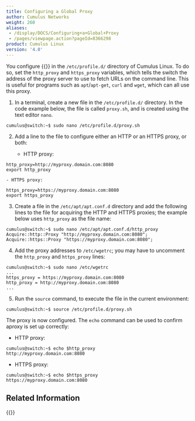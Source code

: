 ```yaml
---
title: Configuring a Global Proxy
author: Cumulus Networks
weight: 260
aliases:
 - /display/DOCS/Configuring+a+Global+Proxy
 - /pages/viewpage.action?pageId=8366298
product: Cumulus Linux
version: '4.0'
---
```

You configure {{<exlink url="https://wiki.archlinux.org/index.php/proxy_settings" text="global HTTP and HTTPS proxies">}} in the `/etc/profile.d/` directory of Cumulus Linux. To do so, set the `http_proxy` and `https_proxy` variables, which tells the switch the address of the proxy server to use to fetch URLs on the command line. This is useful for programs such as `apt`/`apt-get`, `curl` and `wget`, which can all use this proxy.

1. In a terminal, create a new file in the `/etc/profile.d/` directory. In the code example below, the file is called `proxy.sh`, and is created using the text editor `nano`.

```
cumulus@switch:~$ sudo nano /etc/profile.d/proxy.sh
```

2. Add a line to the file to configure either an HTTP or an HTTPS proxy, or both:

    - HTTP proxy:

```
http_proxy=http://myproxy.domain.com:8080
export http_proxy
```

    - HTTPS proxy:

```
https_proxy=https://myproxy.domain.com:8080
export https_proxy
```

3. Create a file in the `/etc/apt/apt.conf.d` directory and add the following lines to the file for acquiring the HTTP and HTTPS proxies; the example below uses `http_proxy` as the file name:

```
cumulus@switch:~$ sudo nano /etc/apt/apt.conf.d/http_proxy
Acquire::http::Proxy "http://myproxy.domain.com:8080";
Acquire::https::Proxy "https://myproxy.domain.com:8080";
```

4. Add the proxy addresses to `/etc/wgetrc`; you may have to uncomment the `http_proxy` and `https_proxy` lines:

```
cumulus@switch:~$ sudo nano /etc/wgetrc
...
https_proxy = https://myproxy.domain.com:8080
http_proxy = http://myproxy.domain.com:8080
...
```

5. Run the `source` command, to execute the file in the current environment:

```
cumulus@switch:~$ source /etc/profile.d/proxy.sh
```

The proxy is now configured. The `echo` command can be used to confirm aproxy is set up correctly:

- HTTP proxy:

```
cumulus@switch:~$ echo $http_proxy
http://myproxy.domain.com:8080
```

- HTTPS proxy:

```
cumulus@switch:~$ echo $https_proxy
https://myproxy.domain.com:8080
```

## Related Information

{{<exlink url="https://support.cumulusnetworks.com/hc/en-us/articles/232058388-Setting-up-an-apt-Package-Cache" text="Setting up an apt package cache">}}
